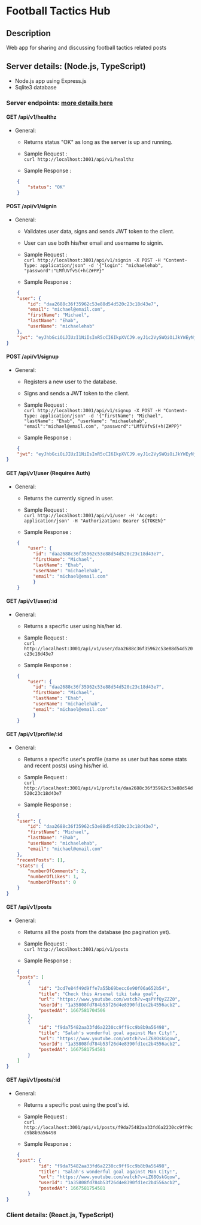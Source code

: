 # Football Tactics Hub
## Description
Web app for sharing and discussing football tactics related posts
## Server details: (Node.js, TypeScript)
<ul>
<li>Node.js app using Express.js</li>
<li>Sqlite3 database</li>
</ul>

### Server endpoints: <a href="./shared/src/endpoints.ts">more details here</a>
#### GET /api/v1/healthz

- General: 
  - Returns status "OK" as long as the server is up and running.

  - Sample Request : <br>`curl http://localhost:3001/api/v1/healthz`

  - Sample Response :<br>

```json
    {
        "status": "OK"
    }
```

#### POST /api/v1/signin

- General: 
  - Validates user data, signs and sends JWT token to the client.
  
  - User can use both his/her email and username to signin.

  - Sample Request : <br>`curl http://localhost:3001/api/v1/signin -X POST -H "Content-Type: application/json" -d '{"login": "michaelehab", "password":"LMfUVfvS(+h(Z#PP}"`

  - Sample Response :<br>

```json
    {
    "user": {
        "id": "daa2688c36f35962c53e88d54d520c23c18d43e7",
        "email": "michael@email.com",
        "firstName": "Michael",
        "lastName": "Ehab",
        "userName": "michaelehab"
    },
    "jwt": "eyJhbGciOiJIUzI1NiIsInR5cCI6IkpXVCJ9.eyJ1c2VySWQiOiJkYWEyNjg4YzM2ZjM1OTYyYzUzZTg4ZDU0ZDUyMGMyM2MxOGQ0M2U3IiwiaWF0IjoxNjY3NTg0OTUwLCJleHAiOjE2Njc3NTc3NTB9.iOxOOUf8OuGevVn7W2KmwQ17FiKhddOHTLXyHGKH8d4"
}
```

#### POST /api/v1/signup

- General: 
  - Registers a new user to the database.
  
  - Signs and sends a JWT token to the client.

  - Sample Request : <br>`curl http://localhost:3001/api/v1/signup -X POST -H "Content-Type: application/json" -d '{"firstName": "Michael", "lastName": "Ehab", "userName": "michaelehab", "email":"michael@email.com", "password":"LMfUVfvS(+h(Z#PP}"`

  - Sample Response :<br>

```json
    {
    "jwt": "eyJhbGciOiJIUzI1NiIsInR5cCI6IkpXVCJ9.eyJ1c2VySWQiOiJkYWEyNjg4YzM2ZjM1OTYyYzUzZTg4ZDU0ZDUyMGMyM2MxOGQ0M2U3IiwiaWF0IjoxNjY3NTg0OTUwLCJleHAiOjE2Njc3NTc3NTB9.iOxOOUf8OuGevVn7W2KmwQ17FiKhddOHTLXyHGKH8d4"
}
```

#### GET /api/v1/user (Requires Auth)

- General: 
  - Returns the currently signed in user.

  - Sample Request : <br>`curl http://localhost:3001/api/v1/user -H 'Accept: application/json' -H "Authorization: Bearer ${TOKEN}"`

  - Sample Response :<br>

```json
    {
        "user": {
          "id": "daa2688c36f35962c53e88d54d520c23c18d43e7",
          "firstName": "Michael",
          "lastName": "Ehab",
          "userName": "michaelehab",
          "email": "michael@email.com"
          }
    }
```

#### GET /api/v1/user/:id

- General: 
  - Returns a specific user using his/her id.

  - Sample Request : <br>`curl http://localhost:3001/api/v1/user/daa2688c36f35962c53e88d54d520c23c18d43e7`

  - Sample Response :<br>

```json
    {
        "user": {
          "id": "daa2688c36f35962c53e88d54d520c23c18d43e7",
          "firstName": "Michael",
          "lastName": "Ehab",
          "userName": "michaelehab",
          "email": "michael@email.com"
          }
    }
```

#### GET /api/v1/profile/:id

- General: 
  - Returns a specific user's profile (same as user but has some stats and recent posts) using his/her id.

  - Sample Request : <br>`curl http://localhost:3001/api/v1/profile/daa2688c36f35962c53e88d54d520c23c18d43e7`

  - Sample Response :<br>

```json
    {
    "user": {
        "id": "daa2688c36f35962c53e88d54d520c23c18d43e7",
        "firstName": "Michael",
        "lastName": "Ehab",
        "userName": "michaelehab",
        "email": "michael@email.com"
    },
    "recentPosts": [],
    "stats": {
        "numberOfComments": 2,
        "numberOfLikes": 1,
        "numberOfPosts": 0
    }
}
```

#### GET /api/v1/posts

- General: 
  - Returns all the posts from the database (no pagination yet).

  - Sample Request : <br>`curl http://localhost:3001/api/v1/posts`

  - Sample Response :<br>

```json
    {
    "posts": [
        {
            "id": "3cd7e84f49d9ffe7a55b69becc6e90f06a652b54",
            "title": "Check this Arsenal tiki taka goal",
            "url": "https://www.youtube.com/watch?v=qsPYfQyZZZ0",
            "userId": "1a35808fd784b53f26d4e8390fd1ec2b4556acb2",
            "postedAt": 1667581704506
        },
        {
            "id": "f9da75482aa33fd6a2230cc9ff9cc9b8b9a56498",
            "title": "Salah's wonderful goal against Man City!",
            "url": "https://www.youtube.com/watch?v=iZ68OskGqow",
            "userId": "1a35808fd784b53f26d4e8390fd1ec2b4556acb2",
            "postedAt": 1667581754581
        }
    ]
}
```

#### GET /api/v1/posts/:id

- General: 
  - Returns a specific post using the post's id.

  - Sample Request : <br>`curl http://localhost:3001/api/v1/posts/f9da75482aa33fd6a2230cc9ff9cc9b8b9a56498`

  - Sample Response :<br>

```json
    {
    "post": {
            "id": "f9da75482aa33fd6a2230cc9ff9cc9b8b9a56498",
            "title": "Salah's wonderful goal against Man City!",
            "url": "https://www.youtube.com/watch?v=iZ68OskGqow",
            "userId": "1a35808fd784b53f26d4e8390fd1ec2b4556acb2",
            "postedAt": 1667581754581
        }
}
```

### Client details: (React.js, TypeScript)
